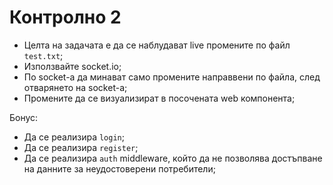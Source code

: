 # Контролно 2

* Целта на задачата е да се наблудават live промените по файл `test.txt`;
* Използвайте socket.io;
* По socket-a да минават само промените направвени по файла, след отварянето на socket-a;
* Промените да се визуализират в посочената web компонента;


Бонус:
* Да се реализира `login`;
* Да се реализира `register`;
* Да се реализира `auth` middleware, който да не позволява достъпване на данните за неудостоверени потребители;